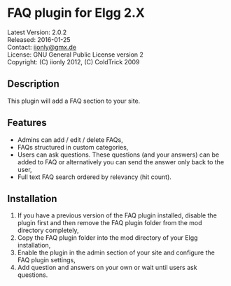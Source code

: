 FAQ plugin for Elgg 2.X
=======================

Latest Version: 2.0.2  
Released: 2016-01-25  
Contact: iionly@gmx.de  
License: GNU General Public License version 2  
Copyright: (C) iionly 2012, (C) ColdTrick 2009


Description
-----------

This plugin will add a FAQ section to your site.


Features
--------

- Admins can add / edit / delete FAQs,
- FAQs structured in custom categories,
- Users can ask questions. These questions (and your answers) can be added to FAQ or alternatively you can send the answer only back to the user,
- Full text FAQ search ordered by relevancy (hit count).


Installation
------------

1. If you have a previous version of the FAQ plugin installed, disable the plugin first and then remove the FAQ plugin folder from the mod directory completely,
2. Copy the FAQ plugin folder into the mod directory of your Elgg installation,
3. Enable the plugin in the admin section of your site and configure the FAQ plugin settings,
4. Add question and answers on your own or wait until users ask questions.
